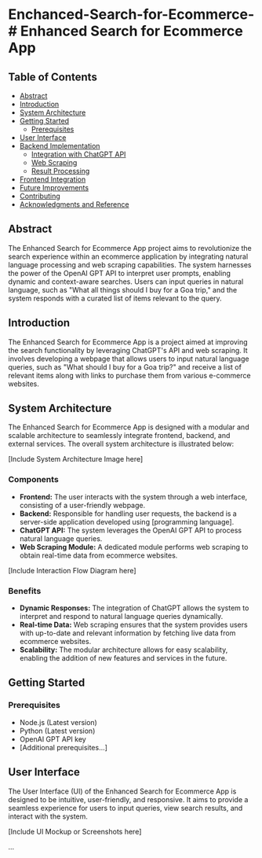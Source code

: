 # Enchanced-Search-for-Ecommerce-# Enhanced Search for Ecommerce App

## Table of Contents
- [Abstract](#abstract)
- [Introduction](#introduction)
- [System Architecture](#system-architecture)
- [Getting Started](#getting-started)
  - [Prerequisites](#prerequisites)
- [User Interface](#user-interface)
- [Backend Implementation](#backend-implementation)
  - [Integration with ChatGPT API](#integration-with-chatgpt-api)
  - [Web Scraping](#web-scraping)
  - [Result Processing](#result-processing)
- [Frontend Integration](#frontend-integration)
- [Future Improvements](#future-improvements)
- [Contributing](#contributing)
- [Acknowledgments and Reference](#acknowledgments-and-reference)

## Abstract
The Enhanced Search for Ecommerce App project aims to revolutionize the search experience within an ecommerce application by integrating natural language processing and web scraping capabilities. The system harnesses the power of the OpenAI GPT API to interpret user prompts, enabling dynamic and context-aware searches. Users can input queries in natural language, such as "What all things should I buy for a Goa trip," and the system responds with a curated list of items relevant to the query.

## Introduction
The Enhanced Search for Ecommerce App is a project aimed at improving the search functionality by leveraging ChatGPT's API and web scraping. It involves developing a webpage that allows users to input natural language queries, such as "What should I buy for a Goa trip?" and receive a list of relevant items along with links to purchase them from various e-commerce websites.

## System Architecture
The Enhanced Search for Ecommerce App is designed with a modular and scalable architecture to seamlessly integrate frontend, backend, and external services. The overall system architecture is illustrated below:

[Include System Architecture Image here]

### Components
- **Frontend:** The user interacts with the system through a web interface, consisting of a user-friendly webpage.
- **Backend:** Responsible for handling user requests, the backend is a server-side application developed using [programming language].
- **ChatGPT API:** The system leverages the OpenAI GPT API to process natural language queries.
- **Web Scraping Module:** A dedicated module performs web scraping to obtain real-time data from ecommerce websites.

[Include Interaction Flow Diagram here]

### Benefits
- **Dynamic Responses:** The integration of ChatGPT allows the system to interpret and respond to natural language queries dynamically.
- **Real-time Data:** Web scraping ensures that the system provides users with up-to-date and relevant information by fetching live data from ecommerce websites.
- **Scalability:** The modular architecture allows for easy scalability, enabling the addition of new features and services in the future.

## Getting Started
### Prerequisites
- Node.js (Latest version)
- Python (Latest version)
- OpenAI GPT API key
- [Additional prerequisites...]

## User Interface
The User Interface (UI) of the Enhanced Search for Ecommerce App is designed to be intuitive, user-friendly, and responsive. It aims to provide a seamless experience for users to input queries, view search results, and interact with the system.

[Include UI Mockup or Screenshots here]

...

